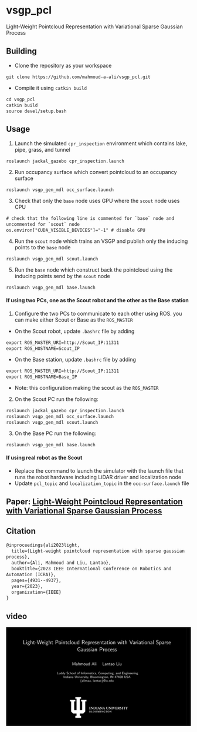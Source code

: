 # vsgp_pcl
Light-Weight Pointcloud Representation with Variational Sparse Gaussian Process

## Building
- Clone the repository as your workspace
```
git clone https://github.com/mahmoud-a-ali/vsgp_pcl.git
```
- Compile it using `catkin build`
```
cd vsgp_pcl
catkin build
source devel/setup.bash
```

## Usage
1. Launch the simulated `cpr_inspection` environment which contains lake, pipe, grass, and tunnel
```
roslaunch jackal_gazebo cpr_inspection.launch 
```
2. Run occupancy surface which convert pointcloud to an occupancy surface 
```
roslaunch vsgp_gen_mdl occ_surface.launch 
```
3. Check that only the `base` node uses GPU where the `scout` node uses CPU
```
# check that the following line is commented for `base` node and uncommented for `scout` node
os.environ["CUDA_VISIBLE_DEVICES"]="-1" # disable GPU
```
4. Run the `scout` node which trains an VSGP and publish only the inducing points to the `base` node
```
roslaunch vsgp_gen_mdl scout.launch
```
5. Run the `base` node which construct back the pointcloud using the inducing points send by the `scout` node
```
roslaunch vsgp_gen_mdl base.launch
```
#### If using two PCs, one as the Scout robot and the other as the Base station
1. Configure the two PCs to communicate to each other using ROS. you can make either Scout or Base as the `ROS_MASTER`
- On the Scout robot, update `.bashrc` file by adding
```
export ROS_MASTER_URI=http://Scout_IP:11311
export ROS_HOSTNAME=Scout_IP
```
- On the Base station, update `.bashrc` file by adding
```
export ROS_MASTER_URI=http://Scout_IP:11311
export ROS_HOSTNAME=Base_IP
```
- Note: this configuration making the scout as the `ROS_MASTER`
2. On the Scout PC run the following:
```
roslaunch jackal_gazebo cpr_inspection.launch
roslaunch vsgp_gen_mdl occ_surface.launch
roslaunch vsgp_gen_mdl scout.launch
```
3. On the Base PC run the following:
```
roslaunch vsgp_gen_mdl base.launch
```

#### If using real robot as the Scout 
- Replace the command to launch the simulator with the launch file that runs the robot hardware including LiDAR driver and localization node
- Update `pcl_topic` and `localization_topic` in the `occ-surface.launch` file




## Paper: [Light-Weight Pointcloud Representation with Variational Sparse Gaussian Process](https://arxiv.org/pdf/2301.11251)
## Citation
```
@inproceedings{ali2023light,
  title={Light-weight pointcloud representation with sparse gaussian process},
  author={Ali, Mahmoud and Liu, Lantao},
  booktitle={2023 IEEE International Conference on Robotics and Automation (ICRA)},
  pages={4931--4937},
  year={2023},
  organization={IEEE}
}
```
## video
[![IMAGE](video.png)](https://www.youtube.com/watch?v=CA8HWRIo5KY)
